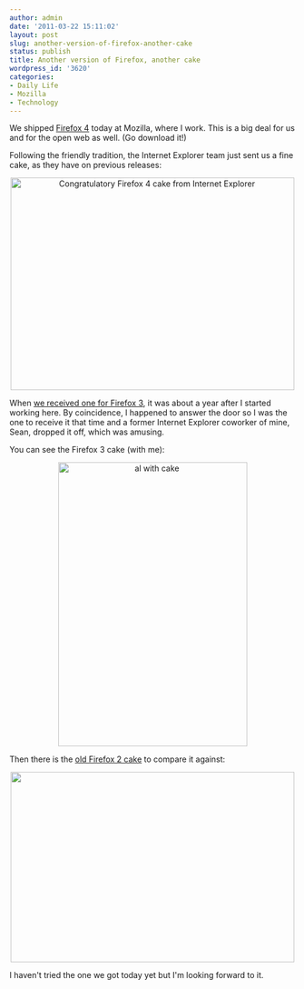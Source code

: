 ```yaml
---
author: admin
date: '2011-03-22 15:11:02'
layout: post
slug: another-version-of-firefox-another-cake
status: publish
title: Another version of Firefox, another cake
wordpress_id: '3620'
categories:
- Daily Life
- Mozilla
- Technology
---
```

We shipped <a href="http://www.mozilla.com/">Firefox 4</a> today at Mozilla, where I work. This is a big deal for us and for the open web as well. (Go download it!)

Following the friendly tradition, the Internet Explorer team just sent us a fine cake, as they have on previous releases:

<p style="text-align: center"><a href="http://www.flickr.com/photos/albill/5551419956/" title="Congratulatory Firefox 4 cake from Internet Explorer by albill, on Flickr"><img src="https://farm6.static.flickr.com/5024/5551419956_fb565579c5.jpg" width="500" height="374" alt="Congratulatory Firefox 4 cake from Internet Explorer" /></a></p>

When <a href="http://www.openbuddha.com/2008/06/17/ie-sends-mozilla-a-new-cake-for-firefox-3/">we received one for Firefox 3</a>, it was about a year after I started working here. By coincidence, I happened to answer the door so I was the one to receive it that time and a former Internet Explorer coworker of mine, Sean, dropped it off, which was amusing. 

You can see the Firefox 3 cake (with me):

<p style="text-align: center"><a href="http://www.flickr.com/photos/robceemoz/2587912633/" title="al with cake by robceemoz, on Flickr"><img src="https://farm4.static.flickr.com/3122/2587912633_9084fecde4.jpg" width="333" height="500" alt="al with cake" /></a></p>

Then there is the <a href="http://fredericiana.com/2006/10/24/from-redmond-with-love/">old Firefox 2 cake</a> to compare it against:

<p style="text-align: center"><a href="http://www.flickr.com/photos/jollyjake/278562314/"><img src="https://farm1.static.flickr.com/118/278562314_14716c0232.jpg" width="500" height="335"></a></p>

I haven't tried the one we got today yet but I'm looking forward to it.
